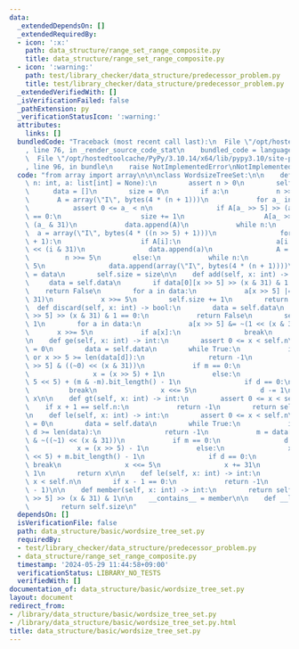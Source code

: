 ```yaml
---
data:
  _extendedDependsOn: []
  _extendedRequiredBy:
  - icon: ':x:'
    path: data_structure/range_set_range_composite.py
    title: data_structure/range_set_range_composite.py
  - icon: ':warning:'
    path: test/library_checker/data_structure/predecessor_problem.py
    title: test/library_checker/data_structure/predecessor_problem.py
  _extendedVerifiedWith: []
  _isVerificationFailed: false
  _pathExtension: py
  _verificationStatusIcon: ':warning:'
  attributes:
    links: []
  bundledCode: "Traceback (most recent call last):\n  File \"/opt/hostedtoolcache/PyPy/3.10.14/x64/lib/pypy3.10/site-packages/onlinejudge_verify/documentation/build.py\"\
    , line 76, in _render_source_code_stat\n    bundled_code = language.bundle(\n\
    \  File \"/opt/hostedtoolcache/PyPy/3.10.14/x64/lib/pypy3.10/site-packages/onlinejudge_verify/languages/python.py\"\
    , line 96, in bundle\n    raise NotImplementedError\nNotImplementedError\n"
  code: "from array import array\n\n\nclass WordsizeTreeSet:\n\n    def __init__(self,\
    \ n: int, a: list[int] = None):\n        assert n > 0\n        self.n = n\n  \
    \      data = []\n        size = 0\n        if a:\n            n >>= 5\n     \
    \       A = array(\"I\", bytes(4 * (n + 1)))\n            for a_ in a:\n     \
    \           assert 0 <= a_ < n\n                if A[a_ >> 5] >> (a_ & 31) & 1\
    \ == 0:\n                    size += 1\n                    A[a_ >> 5] |= 1 <<\
    \ (a_ & 31)\n            data.append(A)\n            while n:\n              \
    \  a = array(\"I\", bytes(4 * ((n >> 5) + 1)))\n                for i in range(n\
    \ + 1):\n                    if A[i]:\n                        a[i >> 5] |= 1\
    \ << (i & 31)\n                data.append(a)\n                A = a\n       \
    \         n >>= 5\n        else:\n            while n:\n                n >>=\
    \ 5\n                data.append(array(\"I\", bytes(4 * (n + 1))))\n        self.data\
    \ = data\n        self.size = size\n\n    def add(self, x: int) -> bool:\n   \
    \     data = self.data\n        if data[0][x >> 5] >> (x & 31) & 1:\n        \
    \    return False\n        for a in data:\n            a[x >> 5] |= 1 << (x &\
    \ 31)\n            x >>= 5\n        self.size += 1\n        return True\n\n  \
    \  def discard(self, x: int) -> bool:\n        data = self.data\n        if data[0][x\
    \ >> 5] >> (x & 31) & 1 == 0:\n            return False\n        self.size -=\
    \ 1\n        for a in data:\n            a[x >> 5] &= ~(1 << (x & 31))\n     \
    \       x >>= 5\n            if a[x]:\n                break\n        return True\n\
    \n    def ge(self, x: int) -> int:\n        assert 0 <= x < self.n\n        d\
    \ = 0\n        data = self.data\n        while True:\n            if d >= len(data)\
    \ or x >> 5 >= len(data[d]):\n                return -1\n            m = data[d][x\
    \ >> 5] & ((~0) << (x & 31))\n            if m == 0:\n                d += 1\n\
    \                x = (x >> 5) + 1\n            else:\n                x = (x >>\
    \ 5 << 5) + (m & -m).bit_length() - 1\n                if d == 0:\n          \
    \          break\n                x <<= 5\n                d -= 1\n        return\
    \ x\n\n    def gt(self, x: int) -> int:\n        assert 0 <= x < self.n\n    \
    \    if x + 1 == self.n:\n            return -1\n        return self.ge(x + 1)\n\
    \n    def le(self, x: int) -> int:\n        assert 0 <= x < self.n\n        d\
    \ = 0\n        data = self.data\n        while True:\n            if x < 0 or\
    \ d >= len(data):\n                return -1\n            m = data[d][x >> 5]\
    \ & ~((~1) << (x & 31))\n            if m == 0:\n                d += 1\n    \
    \            x = (x >> 5) - 1\n            else:\n                x = (x >> 5\
    \ << 5) + m.bit_length() - 1\n                if d == 0:\n                   \
    \ break\n                x <<= 5\n                x += 31\n                d -=\
    \ 1\n        return x\n\n    def le(self, x: int) -> int:\n        assert 0 <=\
    \ x < self.n\n        if x - 1 == 0:\n            return -1\n        return self.le(x\
    \ - 1)\n\n    def member(self, x: int) -> int:\n        return self.data[0][x\
    \ >> 5] >> (x & 31) & 1\n\n    __contains__ = member\n\n    def __len__(self):\n\
    \        return self.size\n"
  dependsOn: []
  isVerificationFile: false
  path: data_structure/basic/wordsize_tree_set.py
  requiredBy:
  - test/library_checker/data_structure/predecessor_problem.py
  - data_structure/range_set_range_composite.py
  timestamp: '2024-05-29 11:44:58+09:00'
  verificationStatus: LIBRARY_NO_TESTS
  verifiedWith: []
documentation_of: data_structure/basic/wordsize_tree_set.py
layout: document
redirect_from:
- /library/data_structure/basic/wordsize_tree_set.py
- /library/data_structure/basic/wordsize_tree_set.py.html
title: data_structure/basic/wordsize_tree_set.py
---
```

